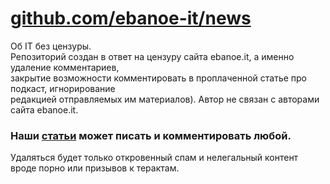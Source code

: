 # [github.com/ebanoe-it/news](https://github.com/ebanoe-it/news)  
Об IT без цензуры.  
Репозиторий создан в ответ на цензуру сайта ebanoe.it, а именно удаление комментариев,  
закрытие возможности комментировать в проплаченной статье про подкаст, игнорирование  
редакцией отправляемых им материалов). Автор не связан с авторами сайта ebanoe.it.

### Наши [статьи](https://github.com/ebanoe-it/news/issues) может писать и комментировать любой.  
Удаляться будет только откровенный спам и нелегальный контент вроде порно или призывов к терактам.
